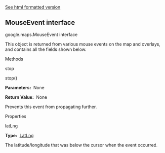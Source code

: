 [See html formatted version](https://huasofoundries.github.io/google-maps-documentation/MouseEvent.html)


MouseEvent interface
--------------------

google.maps.MouseEvent interface

This object is returned from various mouse events on the map and overlays, and contains all the fields shown below.

Methods

stop

stop()

**Parameters:**  None

**Return Value:**  None

Prevents this event from propagating further.

Properties

latLng

**Type:**  [LatLng](https://github.com/amenadiel/google-maps-documentation/blob/master/docs/LatLng.md)

The latitude/longitude that was below the cursor when the event occurred.
